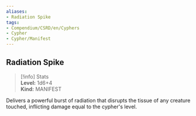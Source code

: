 ```yaml
---
aliases:
- Radiation Spike
tags:
- Compendium/CSRD/en/Cyphers
- Cypher
- Cypher/Manifest
---
```


  
## Radiation Spike  
>[!info] Stats  
> **Level:** 1d6+4  
> **Kind:** MANIFEST
  
Delivers a powerful burst of radiation that disrupts the tissue of any creature touched, inflicting damage equal to the cypher's level.